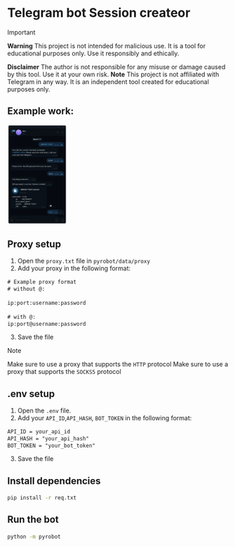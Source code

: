 # Telegram bot Session createor

> [!IMPORTANT]
> **Warning**
> This project is not intended for malicious use. It is a tool for educational purposes only. Use it responsibly and ethically.
>
> **Disclaimer**
> The author is not responsible for any misuse or damage caused by this tool. Use it at your own risk.
> **Note**
> This project is not affiliated with Telegram in any way. It is an independent tool created for educational purposes only.

## Example work:
<img src='https://github.com/NoNFake/telegram_bot_session_creator/blob/main/example/example_work.png' width=27%>


## Proxy setup
1. Open the `proxy.txt` file in `pyrobot/data/proxy`
2. Add your proxy in the following format:
```
# Example proxy format
# without @:

ip:port:username:password

# with @:
ip:port@username:password
```
3. Save the file

> [!NOTE]
Make sure to use a proxy that supports the `HTTP` protocol
Make sure to use a proxy that supports the `SOCKS5` protocol

## .env setup
1. Open the `.env` file.
2. Add your `API_ID`,`API_HASH`, `BOT_TOKEN` in the following format:
```
API_ID = your_api_id
API_HASH = "your_api_hash"
BOT_TOKEN = "your_bot_token"
```

3. Save the file
## Install dependencies
```bash
pip install -r req.txt
```

## Run the bot
```bash
python -m pyrobot
```
